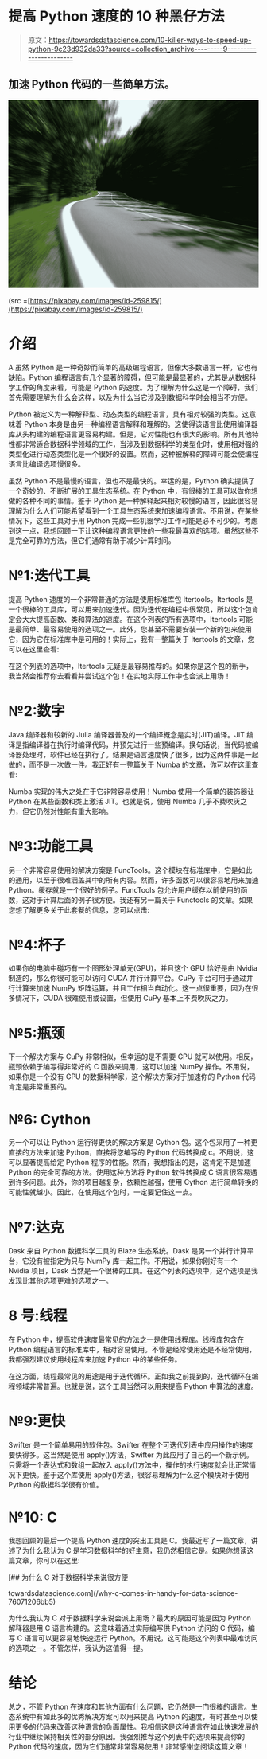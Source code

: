# 提高 Python 速度的 10 种黑仔方法

> 原文：<https://towardsdatascience.com/10-killer-ways-to-speed-up-python-9c23d932da33?source=collection_archive---------9----------------------->

## 加速 Python 代码的一些简单方法。

![](img/e363366df90e4106636960c963dc1423.png)

(src =[https://pixabay.com/images/id-259815/](https://pixabay.com/images/id-259815/)

# 介绍

A 虽然 Python 是一种奇妙而简单的高级编程语言，但像大多数语言一样，它也有缺陷。Python 编程语言有几个显著的障碍，但可能是最显著的，尤其是从数据科学工作的角度来看，可能是 Python 的速度。为了理解为什么这是一个障碍，我们首先需要理解为什么会这样，以及为什么当它涉及到数据科学时会相当不方便。

Python 被定义为一种解释型、动态类型的编程语言，具有相对较强的类型。这意味着 Python 本身是由另一种编程语言解释和理解的。这使得该语言比使用编译器库从头构建的编程语言更容易构建。但是，它对性能也有很大的影响。所有其他特性都非常适合数据科学领域的工作，当涉及到数据科学的类型化时，使用相对强的类型化进行动态类型化是一个很好的设置。然而，这种被解释的障碍可能会使编程语言比编译选项慢很多。

虽然 Python 不是最慢的语言，但也不是最快的。幸运的是，Python 确实提供了一个奇妙的、不断扩展的工具生态系统。在 Python 中，有很棒的工具可以做你想做的各种不同的事情。鉴于 Python 是一种解释起来相对较慢的语言，因此很容易理解为什么人们可能希望看到一个工具生态系统来加速编程语言。不用说，在某些情况下，这些工具对于用 Python 完成一些机器学习工作可能是必不可少的。考虑到这一点，我想回顾一下让这种编程语言更快的一些我最喜欢的选项。虽然这些不是完全可靠的方法，但它们通常有助于减少计算时间。

# №1:迭代工具

提高 Python 速度的一个非常普通的方法是使用标准库包 Itertools。Itertools 是一个很棒的工具库，可以用来加速迭代。因为迭代在编程中很常见，所以这个包肯定会大大提高函数、类和算法的速度。在这个列表的所有选项中，Itertools 可能是最简单、最容易使用的选项之一。此外，您甚至不需要安装一个新的包来使用它，因为它在标准库中是可用的！实际上，我有一整篇关于 Itertools 的文章，您可以在这里查看:

</wicked-fast-python-with-itertools-55c77443f84c>  

在这个列表的选项中，Itertools 无疑是最容易推荐的。如果你是这个包的新手，我当然会推荐你去看看并尝试这个包！在实地实际工作中也会派上用场！

# №2:数字

Java 编译器和较新的 Julia 编译器普及的一个编译概念是实时(JIT)编译。JIT 编译是指编译器在执行时编译代码，并预先进行一些预编译。换句话说，当代码被编译器处理时，软件已经在执行了。结果是语言速度快了很多，因为这两件事是一起做的，而不是一次做一件。我正好有一整篇关于 Numba 的文章，你可以在这里查看:

</numba-jit-compilation-but-for-python-373fc2f848d6>  

Numba 实现的伟大之处在于它非常容易使用！Numba 使用一个简单的装饰器让 Python 在某些函数和类上激活 JIT。也就是说，使用 Numba 几乎不费吹灰之力，但它仍然对性能有重大影响。

# №3:功能工具

另一个非常容易使用的解决方案是 FuncTools。这个模块在标准库中，它是如此的通用，以至于很难涵盖其中的所有内容。然而，许多函数可以很容易地用来加速 Python。缓存就是一个很好的例子。FuncTools 包允许用户缓存以前使用的函数，这对于计算后面的例子很方便。我还有另一篇关于 Functools 的文章。如果您想了解更多关于此套餐的信息，您可以点击:

</functools-an-underrated-python-package-405bbef2dd46>  

# №4:杯子

如果你的电脑中碰巧有一个图形处理单元(GPU)，并且这个 GPU 恰好是由 Nvidia 制造的，那么你很可能可以访问 CUDA 并行计算平台。CuPy 平台可用于通过并行计算来加速 NumPy 矩阵运算，并且工作相当自动化。这一点很重要，因为在很多情况下，CUDA 很难使用或设置，但使用 CuPy 基本上不费吹灰之力。

# №5:瓶颈

下一个解决方案与 CuPy 非常相似，但幸运的是不需要 GPU 就可以使用。相反，瓶颈依赖于编写得非常好的 C 函数来调用，这可以加速 NumPy 操作。不用说，如果你是一个没有 GPU 的数据科学家，这个解决方案对于加速你的 Python 代码肯定是非常重要的。

# №6: Cython

另一个可以让 Python 运行得更快的解决方案是 Cython 包。这个包采用了一种更直接的方法来加速 Python，直接将您编写的 Python 代码转换成 c。不用说，这可以显著提高给定 Python 程序的性能。然而，我想指出的是，这肯定不是加速 Python 的完全可靠的方法。使用这种方法将 Python 软件转换成 C 语言很容易遇到许多问题。此外，你的项目越复杂，依赖性越强，使用 Cython 进行简单转换的可能性就越小。因此，在使用这个包时，一定要记住这一点。

# №7:达克

Dask 来自 Python 数据科学工具的 Blaze 生态系统。Dask 是另一个并行计算平台，它没有被指定为只与 NumPy 库一起工作。不用说，如果你刚好有一个 Nvidia 项目，Dask 当然是一个很棒的工具。在这个列表的选项中，这个选项是我发现比其他选项更难的选项之一。

# 8 号:线程

在 Python 中，提高软件速度最常见的方法之一是使用线程库。线程库包含在 Python 编程语言的标准库中，相对容易使用。不管是经常使用还是不经常使用，我都强烈建议使用线程库来加速 Python 中的某些任务。

在这方面，线程最常见的用途是用于迭代循环。正如我之前提到的，迭代循环在编程领域非常普遍。也就是说，这个工具当然可以用来提高 Python 中算法的速度。

# №9:更快

Swifter 是一个简单易用的软件包。Swifter 在整个可迭代列表中应用操作的速度要快得多。这当然是使用 apply()方法，Swifter 为此应用了自己的一个新示例。只需将一个表达式和数组一起放入 apply()方法中，操作的执行速度就会比正常情况下更快。鉴于这个库使用 apply()方法，很容易理解为什么这个模块对于使用 Python 的数据科学很有价值。

# №10: C

我想回顾的最后一个提高 Python 速度的突出工具是 C。我最近写了一篇文章，讲述了为什么我认为 C 是学习数据科学的好主意，我仍然相信它是。如果你想读这篇文章，你可以在这里:

</why-c-comes-in-handy-for-data-science-76071206bb5> [## 为什么 C 对于数据科学来说很方便

towardsdatascience.com](/why-c-comes-in-handy-for-data-science-76071206bb5) 

为什么我认为 C 对于数据科学来说会派上用场？最大的原因可能是因为 Python 解释器是用 C 语言构建的。这意味着通过实际编写供 Python 访问的 C 代码，编写 C 语言可以更容易地快速运行 Python。不用说，这可能是这个列表中最难访问的选项之一。不管怎样，我认为这值得一提。

# 结论

总之，不管 Python 在速度和其他方面有什么问题，它仍然是一门很棒的语言。生态系统中有如此多的优秀解决方案可以用来提高 Python 的速度，有时甚至可以使用更多的代码来改善这种语言的负面属性。我相信这是这种语言在如此快速发展的行业中继续保持相关性的部分原因。我强烈推荐这个列表中的选项来提高你的 Python 代码的速度，因为它们通常非常容易使用！非常感谢您阅读这篇文章！